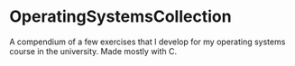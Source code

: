 # OperatingSystemsCollection
A compendium of a few exercises that I develop for my operating systems course in the university. Made mostly with C.
